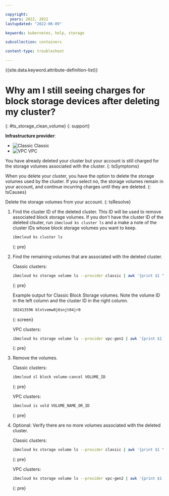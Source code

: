 ```yaml
---

copyright: 
  years: 2022, 2022
lastupdated: "2022-06-09"

keywords: kubernetes, help, storage

subcollection: containers

content-type: troubleshoot

---
```


{{site.data.keyword.attribute-definition-list}}



# Why am I still seeing charges for block storage devices after deleting my cluster?
{: #ts_storage_clean_volume}
{: support}

**Infrastructure provider**:
* ![Classic](../icons/classic.svg "Classic") Classic
* ![VPC](../icons/vpc.svg "VPC") VPC

You have already deleted your cluster but your account is still charged for the storage volumes associated with the cluster.
{: tsSymptoms}


When you delete your cluster, you have the option to delete the storage volumes used by the cluster. If you select no, the storage volumes remain in your account, and continue incurring charges until they are deleted.
{: tsCauses}

Delete the storage volumes from your account.
{: tsResolve}

1. Find the cluster ID of the deleted cluster. This ID will be used to remove associated block storage volumes. If you don't have the cluster ID of the deleted clsuter, run `ibmcloud ks cluster ls` and a make a note of the cluster IDs whose block storage volumes you want to keep.

    ```sh
    ibmcloud ks cluster ls
    ```
    {: pre}
    
2. Find the remaining volumes that are associated with the deleted cluster.

    Classic clusters:
    ```sh
    ibmcloud ks storage volume ls --provider classic | awk '{print $1 " " $8}'
    ```
    {: pre}
    
    Example output for Classic Block Storage volumes. Note the volume ID in the left column and the cluster ID in the right column.
    ```sh
    102413596 blntvemw0j6snjt04jr0
    ```
    {: screen}
    
    
    VPC clusters:
    ```sh
    ibmcloud ks storage volume ls --provider vpc-gen2 | awk '{print $1 " " $8}'
    ```
    {: pre}

3. Remove the volumes.
    
    Classic clusters:
    ```sh
    ibmcloud sl block volume-cancel VOLUME_ID
    ```
    {: pre}

    VPC clusters:
    ```sh
    ibmcloud is vold VOLUME_NAME_OR_ID
    ```
    {: pre}

4. Optional: Verify there are no more volumes associated with the deleted cluster.
    
    Classic clusters:
    ```sh
    ibmcloud ks storage volume ls --provider classic | awk '{print $1 " " $8}'
    ```
    {: pre}

    VPC clusters:
    ```sh
    ibmcloud ks storage volume ls --provider vpc-gen2 | awk '{print $1 " " $8}'
    ```
    {: pre}
